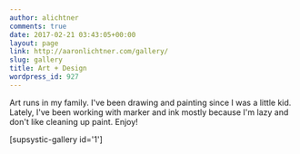 ```yaml
---
author: alichtner
comments: true
date: 2017-02-21 03:43:05+00:00
layout: page
link: http://aaronlichtner.com/gallery/
slug: gallery
title: Art + Design
wordpress_id: 927
---
```


Art runs in my family. I've been drawing and painting since I was a little kid. Lately, I've been working with marker and ink mostly because I'm lazy and don't like cleaning up paint. Enjoy!

[supsystic-gallery id='1']
